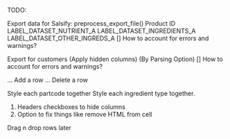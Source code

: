 TODO:

Export data for Salsify:
preprocess_export_file()
Product ID
LABEL_DATASET_NUTRIENT_A
LABEL_DATASET_INGREDIENTS_A
LABEL_DATASET_OTHER_INGREDS_A
[] How to account for errors and warnings?

Export for customers
(Apply hidden columns)
(By Parsing Option)
[] How to account for errors and warnings?

... Add a row
... Delete a row


Style each partcode together
Style each ingredient type together.



1. Headers checkboxes to hide columns
2. Option to fix things like remove HTML from cell

Drag n drop rows later
